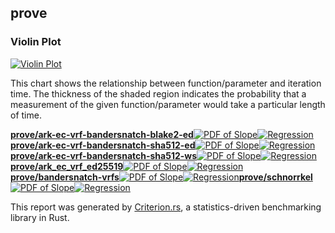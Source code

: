 ## prove

### Violin Plot

[![Violin Plot](violin.svg)](violin.svg)

This chart shows the relationship between function/parameter and iteration time. The thickness of the shaded
region indicates the probability that a measurement of the given function/parameter would take a particular
length of time.

[**prove/ark-ec-vrf-bandersnatch-blake2-ed**](../../prove/ark-ec-vrf-bandersnatch-blake2-ed/report/index.md)[![PDF of Slope](../../prove/ark-ec-vrf-bandersnatch-blake2-ed/report/pdf_small.svg)](../../prove/ark-ec-vrf-bandersnatch-blake2-ed/report/pdf.svg)[![Regression](../../prove/ark-ec-vrf-bandersnatch-blake2-ed/report/regression_small.svg)](../../prove/ark-ec-vrf-bandersnatch-blake2-ed/report/regression.svg)[**prove/ark-ec-vrf-bandersnatch-sha512-ed**](../../prove/ark-ec-vrf-bandersnatch-sha512-ed/report/index.md)[![PDF of Slope](../../prove/ark-ec-vrf-bandersnatch-sha512-ed/report/pdf_small.svg)](../../prove/ark-ec-vrf-bandersnatch-sha512-ed/report/pdf.svg)[![Regression](../../prove/ark-ec-vrf-bandersnatch-sha512-ed/report/regression_small.svg)](../../prove/ark-ec-vrf-bandersnatch-sha512-ed/report/regression.svg)[**prove/ark-ec-vrf-bandersnatch-sha512-ws**](../../prove/ark-ec-vrf-bandersnatch-sha512-ws/report/index.md)[![PDF of Slope](../../prove/ark-ec-vrf-bandersnatch-sha512-ws/report/pdf_small.svg)](../../prove/ark-ec-vrf-bandersnatch-sha512-ws/report/pdf.svg)[![Regression](../../prove/ark-ec-vrf-bandersnatch-sha512-ws/report/regression_small.svg)](../../prove/ark-ec-vrf-bandersnatch-sha512-ws/report/regression.svg)[**prove/ark\_ec\_vrf\_ed25519**](../../prove/ark_ec_vrf_ed25519/report/index.md)[![PDF of Slope](../../prove/ark_ec_vrf_ed25519/report/pdf_small.svg)](../../prove/ark_ec_vrf_ed25519/report/pdf.svg)[![Regression](../../prove/ark_ec_vrf_ed25519/report/regression_small.svg)](../../prove/ark_ec_vrf_ed25519/report/regression.svg)[**prove/bandersnatch-vrfs**](../../prove/bandersnatch-vrfs/report/index.md)[![PDF of Slope](../../prove/bandersnatch-vrfs/report/pdf_small.svg)](../../prove/bandersnatch-vrfs/report/pdf.svg)[![Regression](../../prove/bandersnatch-vrfs/report/regression_small.svg)](../../prove/bandersnatch-vrfs/report/regression.svg)[**prove/schnorrkel**](../../prove/schnorrkel/report/index.md)[![PDF of Slope](../../prove/schnorrkel/report/pdf_small.svg)](../../prove/schnorrkel/report/pdf.svg)[![Regression](../../prove/schnorrkel/report/regression_small.svg)](../../prove/schnorrkel/report/regression.svg)

This report was generated by
[Criterion.rs](https://github.com/bheisler/criterion.rs), a statistics-driven benchmarking
library in Rust.

